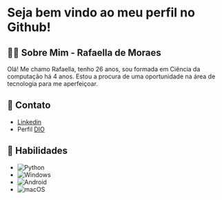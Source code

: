 
# Seja bem vindo ao meu perfil no Github!

## 👨‍💻 Sobre Mim - Rafaella de Moraes

Olá! Me chamo Rafaella, tenho 26 anos,  sou formada em Ciência da computação há 4 anos. Estou a procura de uma oportunidade na área de tecnologia para me aperfeiçoar. 

## 📱 Contato
- [Linkedin](https://www.linkedin.com/in/rafaella-de-moraes-frança-e-câmara-28512010a/)
- Perfil [DIO](https://www.dio.me/users/rafaellamfc58)


## 📘 Habilidades
- ![Python](https://img.shields.io/badge/python-3670A0?style=for-the-badge&logo=python&logoColor=ffdd54)
- ![Windows](https://img.shields.io/badge/Windows-000?style=for-the-badge&logo=windows&logoColor=2CA5E0)
- ![Android](https://img.shields.io/badge/Android-3DDC84?style=for-the-badge&logo=android&logoColor=white)
- ![macOS](https://img.shields.io/badge/mac%20os-000000?style=for-the-badge&logo=macos&logoColor=F0F0F0)











